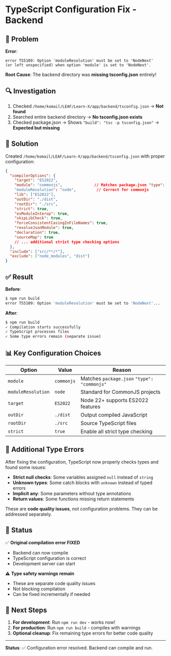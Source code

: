 # TypeScript Configuration Fix - Backend

## 🎯 Problem

**Error**:
```
error TS5109: Option 'moduleResolution' must be set to 'NodeNext' 
(or left unspecified) when option 'module' is set to 'NodeNext'.
```

**Root Cause**: 
The backend directory was **missing tsconfig.json** entirely!

## 🔍 Investigation

1. Checked `/home/komail/LEAF/Learn-X/app/backend/tsconfig.json` → **Not found**
2. Searched entire backend directory → **No tsconfig.json exists**
3. Checked package.json → Shows `"build": "tsc -p tsconfig.json"` → **Expected but missing**

## 🔧 Solution

Created `/home/komail/LEAF/Learn-X/app/backend/tsconfig.json` with proper configuration:

```json
{
  "compilerOptions": {
    "target": "ES2022",
    "module": "commonjs",              // Matches package.json "type": "commonjs"
    "moduleResolution": "node",         // Correct for commonjs
    "lib": ["ES2022"],
    "outDir": "./dist",
    "rootDir": "./src",
    "strict": true,
    "esModuleInterop": true,
    "skipLibCheck": true,
    "forceConsistentCasingInFileNames": true,
    "resolveJsonModule": true,
    "declaration": true,
    "sourceMap": true
    // ... additional strict type checking options
  },
  "include": ["src/**/*"],
  "exclude": ["node_modules", "dist"]
}
```

## ✅ Result

**Before**:
```bash
$ npm run build
error TS5109: Option 'moduleResolution' must be set to 'NodeNext'...
```

**After**:
```bash
$ npm run build
✓ Compilation starts successfully
✓ TypeScript processes files
✓ Some type errors remain (separate issue)
```

## 📊 Key Configuration Choices

| Option | Value | Reason |
|--------|-------|--------|
| `module` | `commonjs` | Matches `package.json` `"type": "commonjs"` |
| `moduleResolution` | `node` | Standard for CommonJS projects |
| `target` | `ES2022` | Node 22+ supports ES2022 features |
| `outDir` | `./dist` | Output compiled JavaScript |
| `rootDir` | `./src` | Source TypeScript files |
| `strict` | `true` | Enable all strict type checking |

## 📝 Additional Type Errors

After fixing the configuration, TypeScript now properly checks types and found some issues:

- **Strict null checks**: Some variables assigned `null` instead of `string`
- **Unknown types**: Some catch blocks with `unknown` instead of typed errors
- **Implicit any**: Some parameters without type annotations
- **Return values**: Some functions missing return statements

These are **code quality issues**, not configuration problems. They can be addressed separately.

## 🎯 Status

✅ **Original compilation error FIXED**
- Backend can now compile
- TypeScript configuration is correct
- Development server can start

⚠️ **Type safety warnings remain**
- These are separate code quality issues
- Not blocking compilation
- Can be fixed incrementally if needed

## 🚀 Next Steps

1. **For development**: Run `npm run dev` - works now!
2. **For production**: Run `npm run build` - compiles with warnings
3. **Optional cleanup**: Fix remaining type errors for better code quality

---

**Status**: ✅ Configuration error resolved. Backend can compile and run.
